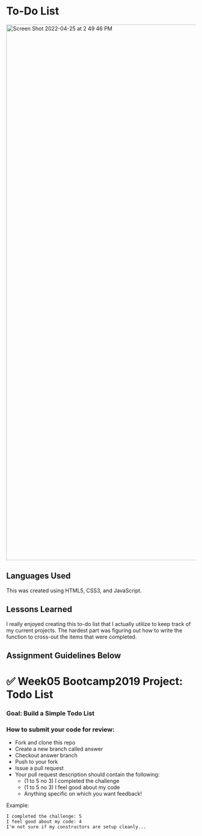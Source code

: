 # To-Do List 


<img width="1424" alt="Screen Shot 2022-04-25 at 2 49 46 PM" src="https://user-images.githubusercontent.com/102008028/165154603-d0356d33-e690-4c24-bb53-579ee195e36a.png">

## Languages Used 

This was created using HTML5, CSS3, and JavaScript.

## Lessons Learned 

I really enjoyed creating this to-do list that I actually utilize to keep track of my current projects. The hardest part was figuring out how to write the function to cross-out the items that were completed. 

## Assignment Guidelines Below 

# ✅ Week05 Bootcamp2019 Project: Todo List

### Goal: Build a Simple Todo List

### How to submit your code for review:

- Fork and clone this repo
- Create a new branch called answer
- Checkout answer branch
- Push to your fork
- Issue a pull request
- Your pull request description should contain the following:
  - (1 to 5 no 3) I completed the challenge
  - (1 to 5 no 3) I feel good about my code
  - Anything specific on which you want feedback!

Example:
```
I completed the challenge: 5
I feel good about my code: 4
I'm not sure if my constructors are setup cleanly...
```
